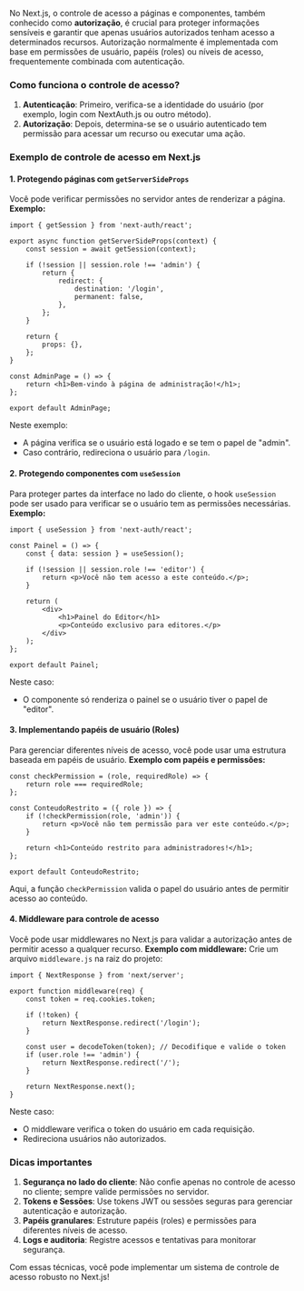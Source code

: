 No Next.js, o controle de acesso a páginas e componentes, também conhecido como **autorização**, é crucial para proteger informações sensíveis e garantir que apenas usuários autorizados tenham acesso a determinados recursos. Autorização normalmente é implementada com base em permissões de usuário, papéis (roles) ou níveis de acesso, frequentemente combinada com autenticação.

### **Como funciona o controle de acesso?**

1. **Autenticação**: Primeiro, verifica-se a identidade do usuário (por exemplo, login com NextAuth.js ou outro método).
2. **Autorização**: Depois, determina-se se o usuário autenticado tem permissão para acessar um recurso ou executar uma ação.

### **Exemplo de controle de acesso em Next.js**

#### **1. Protegendo páginas com** `getServerSideProps`
Você pode verificar permissões no servidor antes de renderizar a página.
**Exemplo:**

```
import { getSession } from 'next-auth/react';

export async function getServerSideProps(context) {
    const session = await getSession(context);

    if (!session || session.role !== 'admin') {
        return {
            redirect: {
                destination: '/login',
                permanent: false,
            },
        };
    }

    return {
        props: {},
    };
}

const AdminPage = () => {
    return <h1>Bem-vindo à página de administração!</h1>;
};

export default AdminPage;
```

Neste exemplo:
- A página verifica se o usuário está logado e se tem o papel de "admin".
- Caso contrário, redireciona o usuário para `/login`.

#### **2. Protegendo componentes com** `useSession`

Para proteger partes da interface no lado do cliente, o hook `useSession` pode ser usado para verificar se o usuário tem as permissões necessárias.
**Exemplo:**

```
import { useSession } from 'next-auth/react';

const Painel = () => {
    const { data: session } = useSession();

    if (!session || session.role !== 'editor') {
        return <p>Você não tem acesso a este conteúdo.</p>;
    }

    return (
        <div>
            <h1>Painel do Editor</h1>
            <p>Conteúdo exclusivo para editores.</p>
        </div>
    );
};

export default Painel;
```

Neste caso:
- O componente só renderiza o painel se o usuário tiver o papel de "editor".
#### **3. Implementando papéis de usuário (Roles)**

Para gerenciar diferentes níveis de acesso, você pode usar uma estrutura baseada em papéis de usuário.
**Exemplo com papéis e permissões:**

```
const checkPermission = (role, requiredRole) => {
    return role === requiredRole;
};

const ConteudoRestrito = ({ role }) => {
    if (!checkPermission(role, 'admin')) {
        return <p>Você não tem permissão para ver este conteúdo.</p>;
    }

    return <h1>Conteúdo restrito para administradores!</h1>;
};

export default ConteudoRestrito;
```

Aqui, a função `checkPermission` valida o papel do usuário antes de permitir acesso ao conteúdo.

#### **4. Middleware para controle de acesso**

Você pode usar middlewares no Next.js para validar a autorização antes de permitir acesso a qualquer recurso.
**Exemplo com middleware:** Crie um arquivo `middleware.js` na raiz do projeto:

```
import { NextResponse } from 'next/server';

export function middleware(req) {
    const token = req.cookies.token;

    if (!token) {
        return NextResponse.redirect('/login');
    }

    const user = decodeToken(token); // Decodifique e valide o token
    if (user.role !== 'admin') {
        return NextResponse.redirect('/');
    }

    return NextResponse.next();
}
```

Neste caso:
- O middleware verifica o token do usuário em cada requisição.
- Redireciona usuários não autorizados.
### **Dicas importantes**

1. **Segurança no lado do cliente**: Não confie apenas no controle de acesso no cliente; sempre valide permissões no servidor.
2. **Tokens e Sessões**: Use tokens JWT ou sessões seguras para gerenciar autenticação e autorização.
3. **Papéis granulares**: Estruture papéis (roles) e permissões para diferentes níveis de acesso.
4. **Logs e auditoria**: Registre acessos e tentativas para monitorar segurança.

Com essas técnicas, você pode implementar um sistema de controle de acesso robusto no Next.js!


